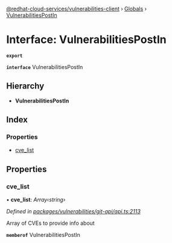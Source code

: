 [@redhat-cloud-services/vulnerabilities-client](../README.md) › [Globals](../globals.md) › [VulnerabilitiesPostIn](vulnerabilitiespostin.md)

# Interface: VulnerabilitiesPostIn

**`export`** 

**`interface`** VulnerabilitiesPostIn

## Hierarchy

* **VulnerabilitiesPostIn**

## Index

### Properties

* [cve_list](vulnerabilitiespostin.md#cve_list)

## Properties

###  cve_list

• **cve_list**: *Array‹string›*

*Defined in [packages/vulnerabilities/git-api/api.ts:2113](https://github.com/RedHatInsights/javascript-clients/blob/master/packages/vulnerabilities/git-api/api.ts#L2113)*

Array of CVEs to provide info about

**`memberof`** VulnerabilitiesPostIn
